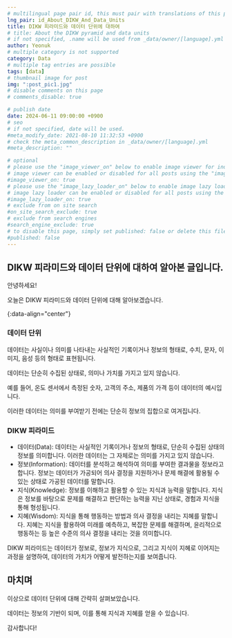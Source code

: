 ```yaml
---
# multilingual page pair id, this must pair with translations of this page. (This name must be unique)
lng_pair: id_About_DIKW_And_Data_Units
title: DIKW 피라미드와 데이터 단위에 대하여
# title: About the DIKW pyramid and data units
# if not specified, .name will be used from _data/owner/[language].yml
author: Yeonuk
# multiple category is not supported
category: Data
# multiple tag entries are possible
tags: [data]
# thumbnail image for post
img: ":post_pic1.jpg"
# disable comments on this page
# comments_disable: true

# publish date
date: 2024-06-11 09:00:00 +0900
# seo
# if not specified, date will be used.
#meta_modify_date: 2021-08-10 11:32:53 +0900
# check the meta_common_description in _data/owner/[language].yml
#meta_description: ""

# optional
# please use the "image_viewer_on" below to enable image viewer for individual pages or posts (_posts/ or [language]/_posts folders).
# image viewer can be enabled or disabled for all posts using the "image_viewer_posts: true" setting in _data/conf/main.yml.
#image_viewer_on: true
# please use the "image_lazy_loader_on" below to enable image lazy loader for individual pages or posts (_posts/ or [language]/_posts folders).
# image lazy loader can be enabled or disabled for all posts using the "image_lazy_loader_posts: true" setting in _data/conf/main.yml.
#image_lazy_loader_on: true
# exclude from on site search
#on_site_search_exclude: true
# exclude from search engines
#search_engine_exclude: true
# to disable this page, simply set published: false or delete this file
#published: false
---
```


<!-- outline-start -->

## DIKW 피라미드와 데이터 단위에 대하여 알아본 글입니다.

안녕하세요!

오늘은 DIKW 피라미드와 데이터 단위에 대해 알아보겠습니다.

{:data-align="center"}

<!-- outline-end -->

### 데이터 단위

데이터는 사실이나 의미를 나타내는 사실적인 기록이거나 정보의 형태로, 수치, 문자, 이미지, 음성 등의 형태로 표현됩니다.

데이터는 단순히 수집된 상태로, 의미나 가치를 가지고 있지 않습니다.

예를 들어, 온도 센서에서 측정된 숫자, 고객의 주소, 제품의 가격 등이 데이터의 예시입니다.

이러한 데이터는 의미를 부여받기 전에는 단순히 정보의 집합으로 여겨집니다.

### DIKW 피라미드

- 데이터(Data): 데이터는 사실적인 기록이거나 정보의 형태로, 단순히 수집된 상태의 정보를 의미합니다. 이러한 데이터는 그 자체로는 의미를 가지고 있지 않습니다.
- 정보(Information): 데이터를 분석하고 해석하여 의미를 부여한 결과물을 정보라고 합니다. 정보는 데이터가 가공되어 의사 결정을 지원하거나 문제 해결에 활용될 수 있는 상태로 가공된 데이터를 말합니다.
- 지식(Knowledge): 정보를 이해하고 활용할 수 있는 지식과 능력을 말합니다. 지식은 정보를 바탕으로 문제를 해결하고 판단하는 능력을 지닌 상태로, 경험과 지식을 통해 형성됩니다.
- 지혜(Wisdom): 지식을 통해 행동하는 방법과 의사 결정을 내리는 지혜를 말합니다. 지혜는 지식을 활용하여 미래를 예측하고, 복잡한 문제를 해결하며, 윤리적으로 행동하는 등 높은 수준의 의사 결정을 내리는 것을 의미합니다.

DIKW 피라미드는 데이터가 정보로, 정보가 지식으로, 그리고 지식이 지혜로 이어지는 과정을 설명하여, 데이터의 가치가 어떻게 발전하는지를 보여줍니다.

## 마치며

이상으로 데이터 단위에 대해 간략히 살펴보았습니다.

데이터는 정보의 기반이 되며, 이를 통해 지식과 지혜를 얻을 수 있습니다.

감사합니다!
